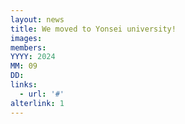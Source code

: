 ```yaml
---
layout: news
title: We moved to Yonsei university!
images:
members:
YYYY: 2024
MM: 09
DD: 
links:
  - url: '#'
alterlink: 1
---
```

